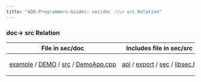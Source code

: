```yaml
---
title: "ADK-Programmers-Guides: sec/doc -\\> src Relation"
---
```


### doc→ src Relation

| File in sec/doc | Includes file in sec/src |
|----|----|
| <p><a href="dir_01d3c66624072e517142f41ff3dfa7dc.md">example</a> / <a href="dir_60e25c46934361ce83ab9c92766077ab.md">DEMO</a> / <a href="dir_6a23c0218920424caf6f72d8e4bb8037.md">src</a> / <a href="_demo_app_8cpp.md">DemoApp.cpp</a></p> | <p><a href="dir_b923322e571c7bbbdf8ca0235601f24c.md">api</a> / <a href="dir_a4bd7de3367ab1637f06ad0eeada778b.md">export</a> / <a href="dir_f7f8126e2ed8b92f6435c9f330cc6acf.md">sec</a> / <a href="libsec_8h.md">libsec.h</a></p> |
